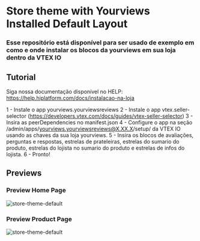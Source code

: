 # Store theme with Yourviews Installed Default Layout

### Esse repositório está disponível para ser usado de exemplo em como e onde instalar os blocos da yourviews em sua loja dentro da VTEX IO

## Tutorial
Siga nossa documentação disponível no HELP: https://help.hiplatform.com/docs/instalacao-na-loja

1 - Instale o app yourviews.yourviewsreviews
2 - Instale o app vtex.seller-selector (https://developers.vtex.com/docs/guides/vtex-seller-selector)
3 - Insira as peerDependencies no manifest.json
4 - Configure o app na seção /admin/apps/yourviews.yourviewsreviews@X.XX.X/setup/ da VTEX IO usando as chaves da sua loja yourviews.
5 - Insira os blocos de avaliações, perguntas e respostas, estrelas de prateleiras, 
estrelas do sumario do produto, estrelas do lojista no sumario do produto e estrelas de infos do lojista.
6 - Pronto!

## Previews

### Preview Home Page
![store-theme-default](https://github.com/luisfkandriolohi/vtexio-yourviews-store-theme-default/assets/97966769/c7fb76ae-3fe8-427d-8ef1-02376502bd1c)

### Preview Product Page
![store-theme-default](https://github.com/luisfkandriolohi/vtexio-yourviews-store-theme-default/assets/97966769/8e15739d-5801-4996-acfb-6d3eafe1bffc)
